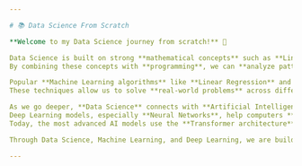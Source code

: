 ```yaml
---

# 📚 Data Science From Scratch

**Welcome to my Data Science journey from scratch!** 🚀

Data Science is built on strong **mathematical concepts** such as **Linear Algebra, Calculus, Probability, and Statistics**.  
By combining these concepts with **programming**, we can **analyze patterns in data** and **predict future events** based on past trends.

Popular **Machine Learning algorithms** like **Linear Regression** and **Logistic Regression** help us study historical data and make accurate predictions.  
These techniques allow us to solve **real-world problems** across different industries — from healthcare and finance to agriculture and technology.

As we go deeper, **Data Science** connects with **Artificial Intelligence** through **Machine Learning** and **Deep Learning**.  
Deep Learning models, especially **Neural Networks**, help computers **learn from data just like humans do**.  
Today, the most advanced AI models use the **Transformer architecture**, which powers many intelligent systems we see around us.

Through Data Science, Machine Learning, and Deep Learning, we are building technologies that **transform how the world works**.

---
```


